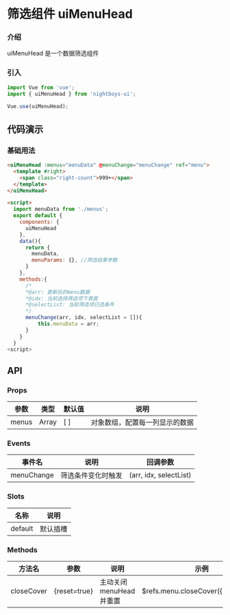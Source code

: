 # 筛选组件 uiMenuHead

### 介绍

uiMenuHead 是一个数据筛选组件

### 引入

```js
import Vue from 'vue';
import { uiMenuHead } from 'nightboys-ui';

Vue.use(uiMenuHead);
```

## 代码演示

### 基础用法

```html
<uiMenuHead :menus="menuData" @menuChange="menuChange" ref="menu">
  <template #right>
    <span class="right-count">999+</span>
  </template>
</uiMenuHead>

<script>
  import menuData from './menus';
  export default {
    components: {
      uiMenuHead
    },
    data(){
      return {
        menuData,
        menuParams: {}, //筛选结果参数
      }
    },
    methods:{
      /*
      *@arr: 更新后的menu数据
      *@idx: 当前选择筛选项下表面
      *@selectList: 当前筛选项已选条件
      */
      menuChange(arr, idx, selectList = []){
          this.menuData = arr;
      }
    }
  }
<script>
```

## API

### Props

| 参数  | 类型  | 默认值 | 说明                           |
| ----- | ----- | ------ | ------------------------------ |
| menus | Array | [ ]    | 对象数组，配置每一列显示的数据 |

### Events

| 事件名     | 说明               | 回调参数               |
| ---------- | ------------------ | ---------------------- |
| menuChange | 筛选条件变化时触发 | (arr, idx, selectList) |

### Slots

| 名称    | 说明     |
| ------- | -------- |
| default | 默认插槽 |

### Methods

| 方法名     | 参数         | 说明                     | 示例                                 |
| ---------- | ------------ | ------------------------ | ------------------------------------ |
| closeCover | {reset=true} | 主动关闭 menuHead 并重置 | $refs.menu.closeCover({reset:false}) |
